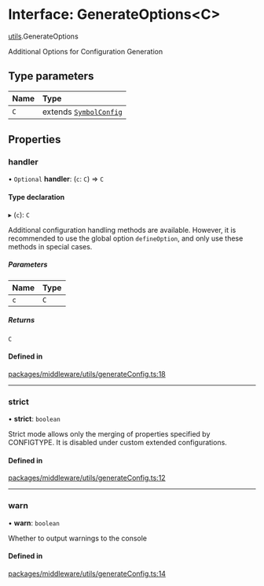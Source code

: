 # Interface: GenerateOptions<C\>

[utils](../modules/utils.md).GenerateOptions

Additional Options for Configuration Generation

## Type parameters

| Name | Type |
| :------ | :------ |
| `C` | extends [`SymbolConfig`](module.SymbolConfig.md) |

## Properties

### handler

• `Optional` **handler**: (`c`: `C`) => `C`

#### Type declaration

▸ (`c`): `C`

Additional configuration handling methods are available. However, it is recommended to use the global option `defineOption`, and only use these methods in special cases.

##### Parameters

| Name | Type |
| :------ | :------ |
| `c` | `C` |

##### Returns

`C`

#### Defined in

[packages/middleware/utils/generateConfig.ts:18](https://github.com/Shiotsukikaedesari/vis-three/blob/2f5203e6/packages/middleware/utils/generateConfig.ts#L18)

___

### strict

• **strict**: `boolean`

Strict mode allows only the merging of properties specified by CONFIGTYPE. It is disabled under custom extended configurations.

#### Defined in

[packages/middleware/utils/generateConfig.ts:12](https://github.com/Shiotsukikaedesari/vis-three/blob/2f5203e6/packages/middleware/utils/generateConfig.ts#L12)

___

### warn

• **warn**: `boolean`

Whether to output warnings to the console

#### Defined in

[packages/middleware/utils/generateConfig.ts:14](https://github.com/Shiotsukikaedesari/vis-three/blob/2f5203e6/packages/middleware/utils/generateConfig.ts#L14)
